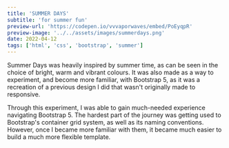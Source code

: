 ```yaml
---
title: 'SUMMER DAYS'
subtitle: 'for summer fun'
preview-url: 'https://codepen.io/vvvaporwaves/embed/PoEyqpR'
preview-image: '../../assets/images/summerdays.png'
date: 2022-04-12
tags: ['html', 'css', 'bootstrap', 'summer']
---
```


<div class="section">

Summer Days was heavily inspired by summer time, as can be seen in the choice of bright, warm and vibrant colours. It was also made as a way to experiment, and become more familiar, with Bootstrap 5, as it was a recreation of a previous design I did that wasn't originally made to responsive.

Through this experiment, I was able to gain much-needed experience navigating Bootstrap 5. The hardest part of the journey was getting used to Bootstrap's container grid system, as well as its naming conventions. However, once I became more familiar with them, it became much easier to build a much more flexible template.

</div>
